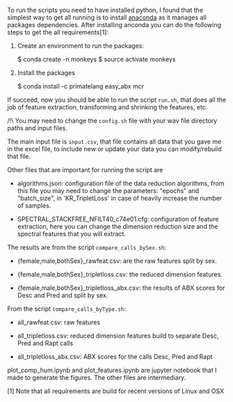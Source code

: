 To run the scripts you need to have installed python, I found that 
the simplest way to get all running is to install
[anaconda](https://www.anaconda.com/download/) as it manages all 
packages dependencies. After installing anconda you can do the following steps
to get the all requirements[1]:

1. Create an environment to run the packages:

    $ conda create -n monkeys
    $ source activate monkeys

2. Install the packages

    $ conda install -c primatelang easy_abx mcr

If succeed, now you should be able to run the script `run.sh`, that does all
the job of feature extraction, transforming and shrinking the features, etc.

/!\ You may need to change the `config.sh` file with your wav file directory paths
and input files.

The main input file is `input.csv`, that file contains all data 
that you gave me in the excel file, to include new or update your data you 
can modify/rebuild that file. 

Other files that are important for running the script are

- algorithms.json: configuration file of the data reduction algorithms,
  from this file you may need to change the parameters: "epochs" and "batch_size", 
  in  'KR_TripletLoss' in case of heavily increase the number of samples.

- SPECTRAL_STACKFREE_NFILT40_c74e01.cfg: configuration of feature extraction, 
  here you can change the dimension reduction size and the spectral features
  that you will extract.


The results are from the script `compare_calls_bySex.sh`:

- {female,male,bothSex}_rawfeat.csv: are the raw features split by sex.

- {female,male,bothSex}_tripletloss.csv: the reduced dimension features. 

- {female,male,bothSex}_tripletloss_abx.csv: the results of ABX scores for Desc and Pred 
  and split by sex.


From the script `compare_calls_byType.sh`:

- all_rawfeat.csv: raw features 

- all_tripletloss.csv: reduced dimension features build to separate Desc, Pred and Rapt calls 

- all_tripletloss_abx.csv: ABX scores for the calls Desc, Pred and Rapt


plot_comp_hum.ipynb and plot_features.ipynb are jupyter notebook that I made
to generate the figures. The other files are intermediary.

[1] Note that all requirements are build for recent versions of Linux and OSX
